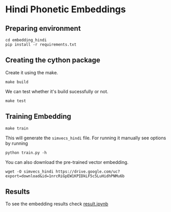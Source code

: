 # Hindi Phonetic Embeddings

## Preparing environment

```
cd embedding_hindi
pip install -r requirements.txt
```

## Creating the cython package

Create it using the make.

```
make build
```

We can test whether it's build sucessfully or not.

```
make test
```

## Training Embedding

```
make train
```

This will generate the `simvecs_hindi` file. For running it manually see options by running

```
python train.py -h
```

You can also download the pre-trained vector embedding.

```
wget -O simvecs_hindi https://drive.google.com/uc?export=download&id=1nrcRiGpEW1KPIDkLF5c5LuHidhPNMu6b
```

## Results

To see the embedding results check [result.ipynb](result.ipynb)
